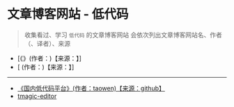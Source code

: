 # 文章博客网站 - 低代码

> 收集看过、学习 `低代码` 的文章博客网站
> 会依次列出文章博客网站名、作者（、译者）、来源

- [《》(作者：)【来源：】]
- [ (作者：)【来源：】]

---

- [《国内低代码平台》(作者：taowen)【来源：github】](https://github.com/taowen/awesome-lowcode)
- [tmagic-editor](https://tencent.github.io/tmagic-editor/docs/)
